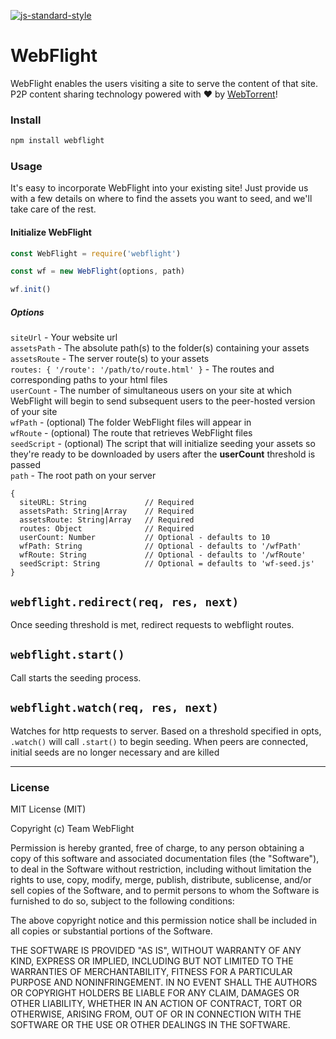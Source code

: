 [![js-standard-style](https://img.shields.io/badge/code%20style-standard-brightgreen.svg)](https://github.com/feross/standard/)

# WebFlight
WebFlight enables the users visiting a site to serve the content of that site. P2P content sharing technology powered with :heart: by [WebTorrent](https://webtorrent.io)!

### Install
```bash
npm install webflight
```

### Usage

It's easy to incorporate WebFlight into your existing site! Just provide us with a few details on where to find the assets you want to seed, and we'll take care of the rest.

#### Initialize WebFlight

```javascript
const WebFlight = require('webflight')

const wf = new WebFlight(options, path)

wf.init()
```

##### Options

```siteUrl``` - Your website url
<br>```assetsPath``` - The absolute path(s) to the folder(s) containing your assets
<br>```assetsRoute``` - The server route(s) to your assets
<br>```routes: { '/route': '/path/to/route.html' }``` - The routes and corresponding paths to your html files
<br>```userCount``` - The number of simultaneous users on your site at which WebFlight will begin to send subsequent users to the peer-hosted version of your site
<br>```wfPath``` - (optional) The folder WebFlight files will appear in
<br>```wfRoute``` - (optional) The route that retrieves WebFlight files
<br>```seedScript``` - (optional) The script that will initialize seeding your assets so they're ready to be downloaded by users after the **userCount** threshold is passed
<br>`path` - The root path on your server

```
{
  siteURL: String             // Required
  assetsPath: String|Array    // Required
  assetsRoute: String|Array   // Required
  routes: Object              // Required
  userCount: Number           // Optional - defaults to 10
  wfPath: String              // Optional - defaults to '/wfPath'
  wfRoute: String             // Optional - defaults to '/wfRoute'
  seedScript: String          // Optional = defaults to 'wf-seed.js'
}
```

## `webflight.redirect(req, res, next)`
Once seeding threshold is met, redirect requests to webflight routes.

## `webflight.start()`
Call starts the seeding process.

## `webflight.watch(req, res, next)`
Watches for http requests to server. Based on a threshold specified in opts, `.watch()` will call `.start()` to begin seeding. When peers are connected, initial seeds are no longer necessary and are killed

---

### License
MIT License (MIT)

Copyright (c) Team WebFlight

Permission is hereby granted, free of charge, to any person obtaining a copy of
this software and associated documentation files (the "Software"), to deal in
the Software without restriction, including without limitation the rights to
use, copy, modify, merge, publish, distribute, sublicense, and/or sell copies of
the Software, and to permit persons to whom the Software is furnished to do so,
subject to the following conditions:

The above copyright notice and this permission notice shall be included in all
copies or substantial portions of the Software.

THE SOFTWARE IS PROVIDED "AS IS", WITHOUT WARRANTY OF ANY KIND, EXPRESS OR
IMPLIED, INCLUDING BUT NOT LIMITED TO THE WARRANTIES OF MERCHANTABILITY, FITNESS
FOR A PARTICULAR PURPOSE AND NONINFRINGEMENT. IN NO EVENT SHALL THE AUTHORS OR
COPYRIGHT HOLDERS BE LIABLE FOR ANY CLAIM, DAMAGES OR OTHER LIABILITY, WHETHER
IN AN ACTION OF CONTRACT, TORT OR OTHERWISE, ARISING FROM, OUT OF OR IN
CONNECTION WITH THE SOFTWARE OR THE USE OR OTHER DEALINGS IN THE SOFTWARE.
